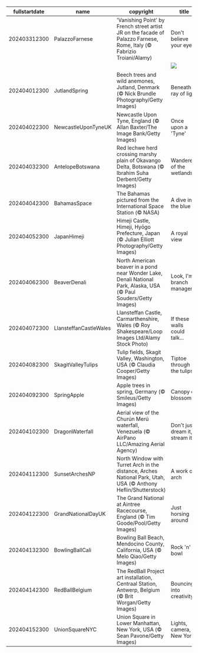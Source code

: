 |fullstartdate|name|copyright|title|image|
|--|--|--|--|--|
202403312300|PalazzoFarnese|'Vanishing Point' by French street artist JR on the facade of Palazzo Farnese, Rome, Italy (© Fabrizio Troiani/Alamy)|Don't believe your eyes|![](/en-GB/2024/04/202403312300PalazzoFarnese.jpg)|
||||![](/en-GB/2024/04/.jpg)|
202404012300|JutlandSpring|Beech trees and wild anemones, Jutland, Denmark (© Nick Brundle Photography/Getty Images)|Beneath a ray of light|![](/en-GB/2024/04/202404012300JutlandSpring.jpg)|
202404022300|NewcastleUponTyneUK|Newcastle Upon Tyne, England (© Allan Baxter/The Image Bank/Getty Images)|Once upon a 'Tyne'|![](/en-GB/2024/04/202404022300NewcastleUponTyneUK.jpg)|
202404032300|AntelopeBotswana|Red lechwe herd crossing marshy plain of Okavango Delta, Botswana (© Ibrahim Suha Derbent/Getty Images)|Wanderers of the wetlands|![](/en-GB/2024/04/202404032300AntelopeBotswana.jpg)|
202404042300|BahamasSpace|The Bahamas pictured from the International Space Station (© NASA)|A dive into the blue|![](/en-GB/2024/04/202404042300BahamasSpace.jpg)|
202404052300|JapanHimeji|Himeji Castle, Himeji, Hyōgo Prefecture, Japan (© Julian Elliott Photography/Getty Images)|A royal view|![](/en-GB/2024/04/202404052300JapanHimeji.jpg)|
202404062300|BeaverDenali|North American beaver in a pond near Wonder Lake, Denali National Park, Alaska, USA (© Paul Souders/Getty Images)|Look, I'm a branch manager!|![](/en-GB/2024/04/202404062300BeaverDenali.jpg)|
202404072300|LlansteffanCastleWales|Llansteffan Castle, Carmarthenshire, Wales (© Roy Shakespeare/Loop Images Ltd/Alamy Stock Photo)|If these walls could talk...|![](/en-GB/2024/04/202404072300LlansteffanCastleWales.jpg)|
202404082300|SkagitValleyTulips|Tulip fields, Skagit Valley, Washington, USA (© Claudia Cooper/Getty Images)|Tiptoe through the tulips|![](/en-GB/2024/04/202404082300SkagitValleyTulips.jpg)|
202404092300|SpringApple|Apple trees in spring, Germany (© Smileus/Getty Images)|Canopy of blossoms|![](/en-GB/2024/04/202404092300SpringApple.jpg)|
202404102300|DragonWaterfall|Aerial view of the Churún Merú waterfall, Venezuela (© AirPano LLC/Amazing Aerial Agency)|Don't just dream it, stream it!|![](/en-GB/2024/04/202404102300DragonWaterfall.jpg)|
202404112300|SunsetArchesNP|North Window with Turret Arch in the distance, Arches National Park, Utah, USA (© Anthony Heflin/Shutterstock)|A work of arch|![](/en-GB/2024/04/202404112300SunsetArchesNP.jpg)|
202404122300|GrandNationalDayUK|The Grand National at Aintree Racecourse, England (© Tim Goode/Pool/Getty Images)|Just horsing around|![](/en-GB/2024/04/202404122300GrandNationalDayUK.jpg)|
202404132300|BowlingBallCali|Bowling Ball Beach, Mendocino County, California, USA (© Melo Qiao/Getty Images)|Rock 'n' bowl|![](/en-GB/2024/04/202404132300BowlingBallCali.jpg)|
202404142300|RedBallBelgium|The RedBall Project art installation, Centraal Station, Antwerp, Belgium (© Brit Worgan/Getty Images)|Bouncing into creativity|![](/en-GB/2024/04/202404142300RedBallBelgium.jpg)|
202404152300|UnionSquareNYC|Union Square in Lower Manhattan, New York, USA (© Sean Pavone/Getty Images)|Lights, camera, New York!|![](/en-GB/2024/04/202404152300UnionSquareNYC.jpg)|
